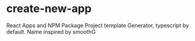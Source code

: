 # create-new-app
React Apps and NPM Package Project template Generator, typescript by default.
Name inspired by smoothG 
